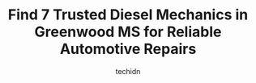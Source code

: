 ---
layout: ampstory
image: https://images.unsplash.com/photo-1576933875027-3314e0a79702?ixlib=rb-4.0.3&ixid=MnwxMjA3fDB8MHxwaG90by1wYWdlfHx8fGVufDB8fHx8&auto=format&fit=crop&w=640&h=853&q=80
author: techidn
featured: false
description: Searching for the finest Diesel Mechanic in Greenwood MS, USA? Look no further than the 7 best Diesel Mechanic in the area, where youll find a team of highly qualified professionals ready t
title: Find 7 Trusted Diesel Mechanics in Greenwood MS for Reliable Automotive Repairs
cover:
   title: Find 7 Trusted Diesel Mechanics in Greenwood MS for Reliable Automotive Repairs
   subtitle: Rickpate
   background: https://images.unsplash.com/photo-1576933875027-3314e0a79702?ixlib=rb-4.0.3&ixid=MnwxMjA3fDB8MHxwaG90by1wYWdlfHx8fGVufDB8fHx8&auto=format&fit=crop&w=640&h=853&q=80

pages: 
 - layout: thirds
   top: <h1>#1 Southern Tire Mart</h1>
   bottom: "<p>Thanks Mr. Brandon Wiggins. Your customer service was excellent. If I have anymore problems I know where to go.. SOUTHERN TIRE MART!</p>"
   background: https://www.knot35.com/toplist/wp-content/uploads/2023/06/best-diesel-mechanic-1-in-greenwood-ms-1685841812.jpeg
   backgroundblur: true
 - layout: thirds
   top: <h1>#2 Advance Auto Parts</h1>
   bottom: "<p>927 US-82, Greenwood, MS 38930, United States</p>"
   background: https://www.knot35.com/toplist/wp-content/uploads/2023/06/best-diesel-mechanic-2-in-greenwood-ms-1685841813.jpeg
   cta:
      link: https://www.knot35.com/toplist/find-7-trusted-diesel-mechanics-in-greenwood-ms-for-reliable-automotive-repairs/
      text: Find 7 Trusted Diesel Mechanics in Greenwood MS for Reliable Automotive Repairs
 - layout: thirds
   top: <h1>#3 OReilly Auto Parts</h1>
   bottom: "<p>503 W Park Ave, Greenwood, MS 38930, United States</p>"
   background: https://www.knot35.com/toplist/wp-content/uploads/2023/06/best-diesel-mechanic-3-in-greenwood-ms-1685841813.jpeg
   cta:
      link: https://www.knot35.com/toplist/find-7-trusted-diesel-mechanics-in-greenwood-ms-for-reliable-automotive-repairs/
      text: Find 7 Trusted Diesel Mechanics in Greenwood MS for Reliable Automotive Repairs
 - layout: thirds
   top: <h1>#4 Parker Wrecker Service</h1>
   bottom: "<p>2708 US-49E, Greenwood, MS 38930, United States</p>"
   background: https://images.unsplash.com/photo-1510906594845-bc082582c8cc?ixlib=rb-4.0.3&ixid=MnwxMjA3fDB8MHxwaG90by1wYWdlfHx8fGVufDB8fHx8&auto=format&fit=crop&w=640&h=853&q=80
   cta:
      link: https://www.knot35.com/toplist/find-7-trusted-diesel-mechanics-in-greenwood-ms-for-reliable-automotive-repairs/
      text: Find 7 Trusted Diesel Mechanics in Greenwood MS for Reliable Automotive Repairs
 - layout: thirds
   top: <h1>#5 NAPA Auto Parts - Delta Farm & Auto Supply</h1>
   bottom: "<p>1607 US-82 W, Greenwood, MS 38930, United States</p>"
   background: https://images.unsplash.com/photo-1597773150796-e5c14ebecbf5?ixlib=rb-4.0.3&ixid=MnwxMjA3fDB8MHxwaG90by1wYWdlfHx8fGVufDB8fHx8&auto=format&fit=crop&w=640&h=853&q=80
   cta:
      link: https://www.knot35.com/toplist/find-7-trusted-diesel-mechanics-in-greenwood-ms-for-reliable-automotive-repairs/
      text: Find 7 Trusted Diesel Mechanics in Greenwood MS for Reliable Automotive Repairs
 - layout: thirds
   top: <h1>#6 NAPA Auto Parts - Service Parts Co.</h1>
   bottom: "<p>104 E Market St, Greenwood, MS 38930, United States</p>"
   background: https://images.unsplash.com/photo-1547366785-564103df7e13?ixlib=rb-4.0.3&ixid=MnwxMjA3fDB8MHxwaG90by1wYWdlfHx8fGVufDB8fHx8&auto=format&fit=crop&w=640&h=853&q=80
   cta:
      link: https://www.knot35.com/toplist/find-7-trusted-diesel-mechanics-in-greenwood-ms-for-reliable-automotive-repairs/
      text: Find 7 Trusted Diesel Mechanics in Greenwood MS for Reliable Automotive Repairs
 - layout: thirds
   top: <h1>#7 Anytime Towing and Recovery</h1>
   bottom: "<p>617 US-82, Greenwood, MS 38930, United States</p>"
   background: https://images.unsplash.com/photo-1557672172-298e090bd0f1?ixlib=rb-4.0.3&ixid=MnwxMjA3fDB8MHxwaG90by1wYWdlfHx8fGVufDB8fHx8&auto=format&fit=crop&w=640&h=853&q=80
   cta:
      link: https://www.knot35.com/toplist/find-7-trusted-diesel-mechanics-in-greenwood-ms-for-reliable-automotive-repairs/
      text: Find 7 Trusted Diesel Mechanics in Greenwood MS for Reliable Automotive Repairs
 - layout: thirds
   middle: Continue reading...
   background: https://images.unsplash.com/photo-1541356665065-22676f35dd40?ixlib=rb-4.0.3&ixid=MnwxMjA3fDB8MHxwaG90by1wYWdlfHx8fGVufDB8fHx8&auto=format&fit=crop&w=640&h=853&q=80
   cta:
      link: https://www.knot35.com/toplist/find-7-trusted-diesel-mechanics-in-greenwood-ms-for-reliable-automotive-repairs/
      text: Find 7 Trusted Diesel Mechanics in Greenwood MS for Reliable Automotive Repairs
      
---